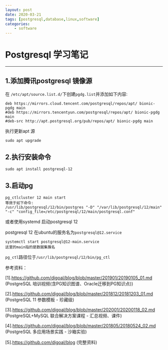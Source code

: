 ```yaml
---
layout: post
date: 2020-03-21
tags: [postgresql,database,linux,software]
categories:
    - software
---
```



# Postgresql 学习笔记

---





## 1.添加腾讯postgresql 镜像源

在 `/etc/apt/source.list.d/`下创建`pgdg.list`并添加如下内容:

```
deb https://mirrors.cloud.tencent.com/postgresql/repos/apt/ bionic-pgdg main
#deb https://mirrors.tencentyun.com/postgresql/repos/apt/ bionic-pgdg main
#deb-src http://apt.postgresql.org/pub/repos/apt/ bionic-pgdg main
```

执行更新apt 源

```
sudo apt upgrade
```

## 2.执行安装命令

```
sudo apt install postgresql-12
```

## 3.启动pg

```
pg_ctlcluster 12 main start
等效于如下命令:
/usr/lib/postgresql/12/bin/postgres "-D" "/var/lib/postgresql/12/main" "-c" "config_file=/etc/postgresql/12/main/postgresql.conf"

```

或者使用systemd 启动postgresql 12

postgresql 12 在ubuntu的服务名为`postgresql@12.service`

```
systemctl start postgresql@12-main.service
这里的main指的是数据集簇名
```

`pg_ctl`路径位于`/usr/lib/postgresql/12/bin/pg_ctl`



参考资料：

[1].https://github.com/digoal/blog/blob/master/201901/20190105_01.md (PostgreSQL 培训视频(含PG知识图谱、Oracle迁移到PG知识点))

[2].https://github.com/digoal/blog/blob/master/201812/20181203_01.md (PostgreSQL 11 参数模板 - 珍藏级)

[3].https://github.com/digoal/blog/blob/master/202001/20200118_02.md (PostgreSQL+MySQL 联合解决方案课程 - 汇总视频、课件)

[4].https://github.com/digoal/blog/blob/master/201805/20180524_02.md (PostgreSQL 多应用场景实践 - 沙箱实验)



[5].https://github.com/digoal/blog (完整资料)